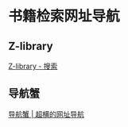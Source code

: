 # 书籍检索网址导航

## Z-library

[Z-library - 搜索](https://cn.bing.com/search?q=Z-library&form=QBLH&sp=-1&lq=0&pq=z-library&sc=8-9&qs=n&sk=&cvid=0DACACFF0C50468E91E6335B1B73DC04&ghsh=0&ghacc=0&ghpl=)

## 导航蟹

[导航蟹 | 超横的网址导航](https://daohangxie.com/)